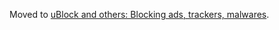 Moved to [uBlock and others: Blocking ads, trackers, malwares](https://github.com/gorhill/uBlock/wiki/uBlock-and-others%3A-Blocking-ads%2C-trackers%2C-malwares).